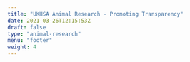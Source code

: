 ```yaml
---
title: "UKHSA Animal Research - Promoting Transparency"
date: 2021-03-26T12:15:53Z
draft: false
type: "animal-research"
menu: "footer"
weight: 4
---
```

